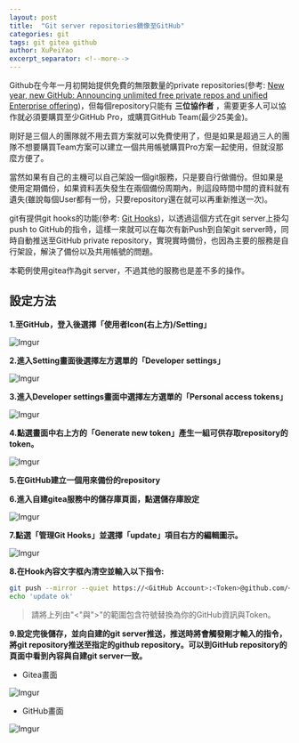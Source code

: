 ```yaml
---
layout: post
title:  "Git server repositories鏡像至GitHub"
categories: git
tags: git gitea github
author: XuPeiYao
excerpt_separator: <!--more-->
---
```


Github在今年一月初開始提供免費的無限數量的private repositories(參考: [New year, new GitHub: Announcing unlimited free private repos and unified Enterprise offering](https://github.blog/2019-01-07-new-year-new-github/))，但每個repository只能有 **三位協作者** ，需要更多人可以協作就必須要購買至少GitHub Pro，或購買GitHub Team(最少25美金)。

<!--more-->

剛好是三個人的團隊就不用去買方案就可以免費使用了，但是如果是超過三人的團隊不想要購買Team方案可以建立一個共用帳號購買Pro方案一起使用，但就沒那麼方便了。

當然如果有自己的主機可以自己架設一個git服務，只是要自行做備份。但如果是使用定期備份，如果資料丟失發生在兩個備份周期內，則這段時間中間的資料就有遺失(雖說每個User都有一份，只要repository還在就可以再重新推送一次)。

git有提供git hooks的功能(參考: [Git Hooks](https://git-scm.com/book/zh-tw/v1/Git-%E5%AE%A2%E8%A3%BD%E5%8C%96-Git-Hooks?fbclid=IwAR2dW-gUBFKgv0KGuO3UOgpvuHSeMNC4lIL0UvqCFTT_HUHmLk5wWlI09gk))，以透過這個方式在git server上掛勾push to GitHub的指令，這樣一來就可以在每次有新Push到自架git server時，同時自動推送至GitHub private repository，實現實時備份，也因為主要的服務是自行架設，解決了備份以及共用帳號的問題。

本範例使用gitea作為git server，不過其他的服務也是差不多的操作。

## 設定方法
**1.至GitHub，登入後選擇「使用者Icon(右上方)/Setting」**

![Imgur](https://i.imgur.com/04syIe7.png)

**2.進入Setting畫面後選擇左方選單的「Developer settings」**

![Imgur](https://i.imgur.com/uewkkaG.png)

**3.進入Developer settings畫面中選擇左方選單的「Personal access tokens」**

![Imgur](https://i.imgur.com/CITrLgz.png)

**4.點選畫面中右上方的「Generate new token」產生一組可供存取repository的token。**

![Imgur](https://i.imgur.com/r1UzGsD.png)

**5.在GitHub建立一個用來備份的repository**

**6.進入自建gitea服務中的儲存庫頁面，點選儲存庫設定**

![Imgur](https://i.imgur.com/NfcUDsp.png)

**7.點選「管理Git Hooks」並選擇「update」項目右方的編輯圖示。**

![Imgur](https://i.imgur.com/E7yyDuu.png)

**8.在Hook內容文字框內清空並輸入以下指令:**
```bash
git push --mirror --quiet https://<GitHub Account>:<Token>@github.com/<GitHub Account>/<GitHub Repository Name>.git &> /dev/null &
echo 'update ok'
```
> 請將上列由"<"與">"的範圍包含符號替換為你的GitHub資訊與Token。

**9.設定完後儲存，並向自建的git server推送，推送時將會觸發剛才輸入的指令，將git repository推送至指定的github repository。可以到GitHub repository的頁面中看到內容與自建git server一致。**

* Gitea畫面

![Imgur](https://i.imgur.com/EeGyFci.png)

* GitHub畫面

![Imgur](https://i.imgur.com/Ojmevvt.png)
